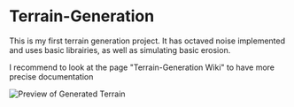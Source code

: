 # Terrain-Generation
This is my first terrain generation project. It has octaved noise implemented and uses basic librairies, as well as simulating basic erosion.

I recommend to look at the page "Terrain-Generation Wiki" to have more precise documentation

![Preview of Generated Terrain](assets/preview.png)
